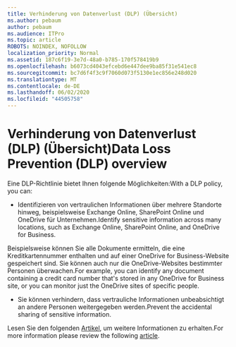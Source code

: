 ```yaml
---
title: Verhinderung von Datenverlust (DLP) (Übersicht)
ms.author: pebaum
author: pebaum
ms.audience: ITPro
ms.topic: article
ROBOTS: NOINDEX, NOFOLLOW
localization_priority: Normal
ms.assetid: 187c6f19-3e7d-48a0-b785-170f578419b9
ms.openlocfilehash: b6073cd4043efcebd6e447dee9ba85f31e541ec8
ms.sourcegitcommit: bc7d6f4f3c9f7060d073f5130e1ec856e248d020
ms.translationtype: MT
ms.contentlocale: de-DE
ms.lasthandoff: 06/02/2020
ms.locfileid: "44505758"
---
```

# <a name="data-loss-prevention-dlp-overview"></a><span data-ttu-id="d153f-102">Verhinderung von Datenverlust (DLP) (Übersicht)</span><span class="sxs-lookup"><span data-stu-id="d153f-102">Data Loss Prevention (DLP) overview</span></span>

<span data-ttu-id="d153f-103">Eine DLP-Richtlinie bietet Ihnen folgende Möglichkeiten:</span><span class="sxs-lookup"><span data-stu-id="d153f-103">With a DLP policy, you can:</span></span>

- <span data-ttu-id="d153f-104">Identifizieren von vertraulichen Informationen über mehrere Standorte hinweg, beispielsweise Exchange Online, SharePoint Online und OneDrive für Unternehmen.</span><span class="sxs-lookup"><span data-stu-id="d153f-104">Identify sensitive information across many locations, such as Exchange Online, SharePoint Online, and OneDrive for Business.</span></span>


<span data-ttu-id="d153f-105">Beispielsweise können Sie alle Dokumente ermitteln, die eine Kreditkartennummer enthalten und auf einer OneDrive for Business-Website gespeichert sind. Sie können auch nur die OneDrive-Websites bestimmter Personen überwachen.</span><span class="sxs-lookup"><span data-stu-id="d153f-105">For example, you can identify any document containing a credit card number that's stored in any OneDrive for Business site, or you can monitor just the OneDrive sites of specific people.</span></span>

- <span data-ttu-id="d153f-106">Sie können verhindern, dass vertrauliche Informationen unbeabsichtigt an andere Personen weitergegeben werden.</span><span class="sxs-lookup"><span data-stu-id="d153f-106">Prevent the accidental sharing of sensitive information.</span></span>


<span data-ttu-id="d153f-107">Lesen Sie den folgenden [Artikel](https://docs.microsoft.com/microsoft-365/compliance/data-loss-prevention-policies), um weitere Informationen zu erhalten.</span><span class="sxs-lookup"><span data-stu-id="d153f-107">For more information please review the following [article](https://docs.microsoft.com/microsoft-365/compliance/data-loss-prevention-policies).</span></span>

